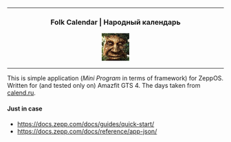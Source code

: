 
---

<div align="center">
    <h3>Folk Calendar | Народный календарь</h3>
    <img src="https://github.com/soctim/Folk_Calendar/blob/master/assets/gts/icon.png?raw=true" />
</div>

---

This is simple application (*Mini Program* in terms of framework) for ZeppOS. Written for (and tested only on) Amazfit GTS 4. The days taken from [calend.ru](https://www.calend.ru).


#### Just in case

- https://docs.zepp.com/docs/guides/quick-start/
- https://docs.zepp.com/docs/reference/app-json/